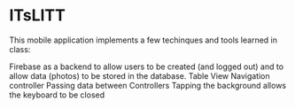# ITsLITT

This mobile application implements a few techinques and tools learned in class:

Firebase as a backend to allow users to be created (and logged out) and to allow data (photos) to be stored in the database.
Table View
Navigation controller
Passing data between Controllers
Tapping the background allows the keyboard to be closed

